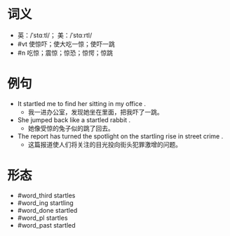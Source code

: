 # 词义
- 英：/ˈstɑːtl/； 美：/ˈstɑːrtl/
- #vt 使惊吓；使大吃一惊；使吓一跳
- #n 吃惊；震惊；惊恐；惊愕；惊跳
# 例句
- It startled me to find her sitting in my office .
	- 我一进办公室，发现她坐在里面，把我吓了一跳。
- She jumped back like a startled rabbit .
	- 她像受惊的兔子似的跳了回去。
- The report has turned the spotlight on the startling rise in street crime .
	- 这篇报道使人们将关注的目光投向街头犯罪激增的问题。
# 形态
- #word_third startles
- #word_ing startling
- #word_done startled
- #word_pl startles
- #word_past startled

